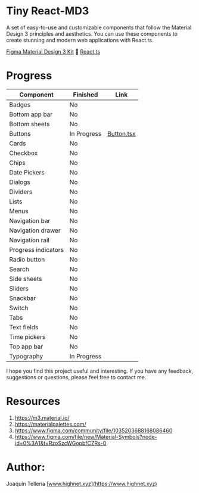 # Tiny React-MD3

A set of easy-to-use and customizable components that follow the Material Design 3 principles and aesthetics. You can use these components to create stunning and modern web applications with React.ts.

[Figma Material Design 3 Kit](https://www.figma.com/community/file/1035203688168086460) 🤝 [React.ts](https://developer.okta.com/blog/2022/03/14/react-vite-number-converter)

# Progress

| Component | Finished | Link |
|-----------|----------|------|
| Badges | No | |
| Bottom app bar | No | |
| Bottom sheets | No | |
| Buttons | In Progress | [Button.tsx](https://github.com/highnet/vite-react-ts-md3-components/blob/master/vite-react-ts-md3-components/src/Button.tsx) |
| Cards | No | |
| Checkbox | No | |
| Chips | No | |
| Date Pickers | No | |
| Dialogs | No | |
| Dividers | No | |
| Lists | No | |
| Menus | No | |
| Navigation bar | No | |
| Navigation drawer | No | |
| Navigation rail | No | |
| Progress indicators | No | |
| Radio button | No | |
| Search | No | |
| Side sheets | No | |
| Sliders | No | |
| Snackbar | No | |
| Switch | No | |
| Tabs | No | |
| Text fields | No | |
| Time pickers | No | |
| Top app bar | No | |
| Typography | In Progress | |
I hope you find this project useful and interesting. If you have any feedback, suggestions or questions, please feel free to contact me.

# Resources
1. https://m3.material.io/
2. https://materialpalettes.com/
3. https://www.figma.com/community/file/1035203688168086460
4. https://www.figma.com/file/new/Material-Symbols?node-id=0%3A1&t=RzoSzcWGopbfCZRs-0

# Author: 
Joaquin Telleria [www.highnet.xyz](https://www.highnet.xyz)
